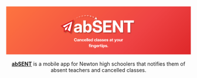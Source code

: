 ![abSENT Github Banner](https://github.com/absent-cc/branding/blob/main/assets/banner.svg)
<!-- 
<p align="center">
<img src="https://emojipedia-us.s3.dualstack.us-west-1.amazonaws.com/thumbs/120/apple/285/mobile-phone_1f4f1.png"
alt="Mobile Phone" width="40" height="40">
<img src="https://emojipedia-us.s3.dualstack.us-west-1.amazonaws.com/thumbs/120/google/313/bell_1f514.png" alt="Bell" width="40" height="40">
<p> -->

<p align="center">
  <a href="https://absent.cc"><b>abSENT</b></a> is a mobile app for Newton high schoolers that notifies them of absent teachers and cancelled classes.
</p>